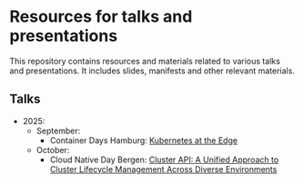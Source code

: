 # Resources for talks and presentations

This repository contains resources and materials related to various talks and presentations. It includes slides, manifests and other relevant materials.

## Talks

- 2025:
  - September:
    - Container Days Hamburg: [Kubernetes at the Edge](2025/september/container-days-hamburg)
  - October:
    - Cloud Native Day Bergen: [Cluster API: A Unified Approach to Cluster Lifecycle Management Across Diverse Environments
](2025/october/cloud-native-day-bergen)

